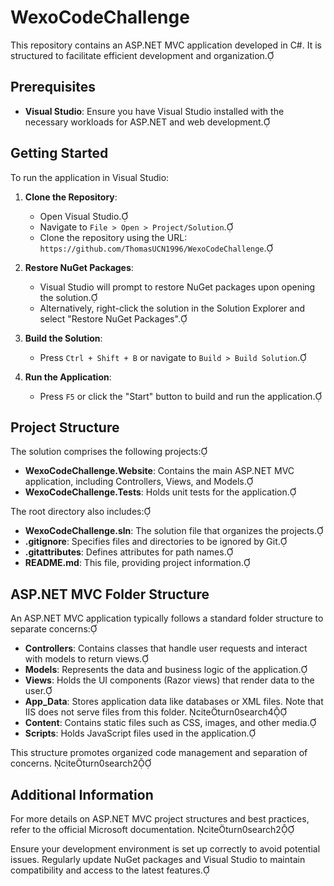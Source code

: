 # WexoCodeChallenge

This repository contains an ASP.NET MVC application developed in C#. It is structured to facilitate efficient development and organization.

## Prerequisites

- **Visual Studio**: Ensure you have Visual Studio installed with the necessary workloads for ASP.NET and web development.

## Getting Started

To run the application in Visual Studio:

1. **Clone the Repository**:
   - Open Visual Studio.
   - Navigate to `File > Open > Project/Solution`.
   - Clone the repository using the URL: `https://github.com/ThomasUCN1996/WexoCodeChallenge`.

2. **Restore NuGet Packages**:
   - Visual Studio will prompt to restore NuGet packages upon opening the solution.
   - Alternatively, right-click the solution in the Solution Explorer and select "Restore NuGet Packages".

3. **Build the Solution**:
   - Press `Ctrl + Shift + B` or navigate to `Build > Build Solution`.

4. **Run the Application**:
   - Press `F5` or click the "Start" button to build and run the application.

## Project Structure

The solution comprises the following projects:

- **WexoCodeChallenge.Website**: Contains the main ASP.NET MVC application, including Controllers, Views, and Models.
- **WexoCodeChallenge.Tests**: Holds unit tests for the application.

The root directory also includes:

- **WexoCodeChallenge.sln**: The solution file that organizes the projects.
- **.gitignore**: Specifies files and directories to be ignored by Git.
- **.gitattributes**: Defines attributes for path names.
- **README.md**: This file, providing project information.

## ASP.NET MVC Folder Structure

An ASP.NET MVC application typically follows a standard folder structure to separate concerns:

- **Controllers**: Contains classes that handle user requests and interact with models to return views.
- **Models**: Represents the data and business logic of the application.
- **Views**: Holds the UI components (Razor views) that render data to the user.
- **App_Data**: Stores application data like databases or XML files. Note that IIS does not serve files from this folder. citeturn0search4
- **Content**: Contains static files such as CSS, images, and other media.
- **Scripts**: Holds JavaScript files used in the application.

This structure promotes organized code management and separation of concerns. citeturn0search2

## Additional Information

For more details on ASP.NET MVC project structures and best practices, refer to the official Microsoft documentation. citeturn0search2

Ensure your development environment is set up correctly to avoid potential issues. Regularly update NuGet packages and Visual Studio to maintain compatibility and access to the latest features. 
